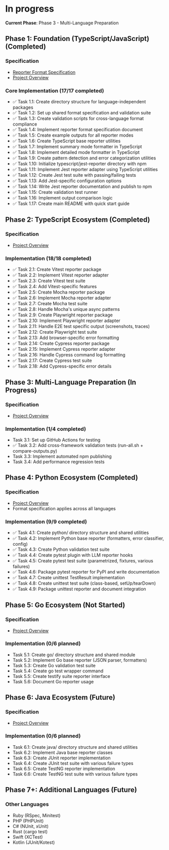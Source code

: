 # In progress

**Current Phase**: Phase 3 - Multi-Language Preparation

## Phase 1: Foundation (TypeScript/JavaScript) (Completed)

### Specification

- [Reporter Format Specification](./reporter-format.feat.md)
- [Project Overview](./project.specs.md#phase-1-foundation-typescriptjavascript)

### Core Implementation (17/17 completed)

- ✅ Task 1.1: Create directory structure for language-independent packages
- ✅ Task 1.2: Set up shared format specification and validation suite
- ✅ Task 1.3: Create validation scripts for cross-language format compliance
- ✅ Task 1.4: Implement reporter format specification document
- ✅ Task 1.5: Create example outputs for all reporter modes
- ✅ Task 1.6: Create TypeScript base reporter utilities
- ✅ Task 1.7: Implement summary mode formatter in TypeScript
- ✅ Task 1.8: Implement detailed mode formatter in TypeScript
- ✅ Task 1.9: Create pattern detection and error categorization utilities
- ✅ Task 1.10: Initialize typescript/jest-reporter directory with npm
- ✅ Task 1.11: Implement Jest reporter adapter using TypeScript utilities
- ✅ Task 1.12: Create Jest test suite with passing/failing tests
- ✅ Task 1.13: Add Jest-specific configuration options
- ✅ Task 1.14: Write Jest reporter documentation and publish to npm
- ✅ Task 1.15: Create validation test runner
- ✅ Task 1.16: Implement output comparison logic
- ✅ Task 1.17: Create main README with quick start guide

## Phase 2: TypeScript Ecosystem (Completed)

### Specification

- [Project Overview](./project.specs.md#phase-2-typescript-ecosystem)

### Implementation (18/18 completed)

- ✅ Task 2.1: Create Vitest reporter package
- ✅ Task 2.2: Implement Vitest reporter adapter
- ✅ Task 2.3: Create Vitest test suite
- ✅ Task 2.4: Add Vitest-specific features
- ✅ Task 2.5: Create Mocha reporter package
- ✅ Task 2.6: Implement Mocha reporter adapter
- ✅ Task 2.7: Create Mocha test suite
- ✅ Task 2.8: Handle Mocha's unique async patterns
- ✅ Task 2.9: Create Playwright reporter package
- ✅ Task 2.10: Implement Playwright reporter adapter
- ✅ Task 2.11: Handle E2E test specific output (screenshots, traces)
- ✅ Task 2.12: Create Playwright test suite
- ✅ Task 2.13: Add browser-specific error formatting
- ✅ Task 2.14: Create Cypress reporter package
- ✅ Task 2.15: Implement Cypress reporter adapter
- ✅ Task 2.16: Handle Cypress command log formatting
- ✅ Task 2.17: Create Cypress test suite
- ✅ Task 2.18: Add Cypress-specific error details

## Phase 3: Multi-Language Preparation (In Progress)

### Specification

- [Project Overview](./project.specs.md#phase-3-multi-language-preparation)

### Implementation (1/4 completed)

- Task 3.1: Set up GitHub Actions for testing
- ✅ Task 3.2: Add cross-framework validation tests (run-all.sh + compare-outputs.py)
- Task 3.3: Implement automated npm publishing
- Task 3.4: Add performance regression tests

## Phase 4: Python Ecosystem (Completed)

### Specification

- [Project Overview](./project.specs.md#phase-4-python-ecosystem)
- Format specification applies across all languages

### Implementation (9/9 completed)

- ✅ Task 4.1: Create python/ directory structure and shared utilities
- ✅ Task 4.2: Implement Python base reporter (formatters, error classifier, config)
- ✅ Task 4.3: Create Python validation test suite
- ✅ Task 4.4: Create pytest plugin with LLM reporter hooks
- ✅ Task 4.5: Create pytest test suite (parametrized, fixtures, various failures)
- ✅ Task 4.6: Package pytest reporter for PyPI and write documentation
- ✅ Task 4.7: Create unittest TestResult implementation
- ✅ Task 4.8: Create unittest test suite (class-based, setUp/tearDown)
- ✅ Task 4.9: Package unittest reporter and document integration

## Phase 5: Go Ecosystem (Not Started)

### Specification

- [Project Overview](./project.specs.md#phase-5-go-ecosystem)

### Implementation (0/6 planned)

- Task 5.1: Create go/ directory structure and shared module
- Task 5.2: Implement Go base reporter (JSON parser, formatters)
- Task 5.3: Create Go validation test suite
- Task 5.4: Create go test wrapper command
- Task 5.5: Create testify suite reporter interface
- Task 5.6: Document Go reporter usage

## Phase 6: Java Ecosystem (Future)

### Specification

- [Project Overview](./project.specs.md#phase-6-java-ecosystem)

### Implementation (0/6 planned)

- Task 6.1: Create java/ directory structure and shared utilities
- Task 6.2: Implement Java base reporter classes
- Task 6.3: Create JUnit reporter implementation
- Task 6.4: Create JUnit test suite with various failure types
- Task 6.5: Create TestNG reporter implementation
- Task 6.6: Create TestNG test suite with various failure types

## Phase 7+: Additional Languages (Future)

### Other Languages
- Ruby (RSpec, Minitest)
- PHP (PHPUnit)
- C# (NUnit, xUnit)
- Rust (cargo test)
- Swift (XCTest)
- Kotlin (JUnit/Kotest)